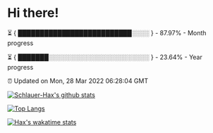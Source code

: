 # Hi there!

⏳ { ██████████████████████████░░░░ } - 87.97% - Month progress

⏳ { ███████░░░░░░░░░░░░░░░░░░░░░░░ } - 23.64% - Year progress

⏰ Updated on Mon, 28 Mar 2022 06:28:04 GMT


[![Schlauer-Hax's github stats](https://github-readme-stats.vercel.app/api?username=Schlauer-Hax&show_icons=true&theme=dark&count_private=true)](https://github.com/Schlauer-Hax)


[![Top Langs](https://github-readme-stats.vercel.app/api/top-langs/?username=Schlauer-Hax&layout=compact&theme=dark)](https://github.com/Schlauer-Hax?tab=repositories)


[![Hax's wakatime stats](https://github-readme-stats.vercel.app/api/wakatime?username=Hax&theme=dark)](https://wakatime.com/@Hax)


